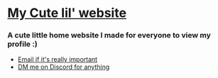 # [My Cute lil' website](https://jpvinnie.github.io)

### A cute little home website I made for everyone to view my profile :)

* [Email if it's really important](JanPaul.Ramos@Protonmail.com)
* [DM me on Discord for anything](https://discordapp.com/users/294518633541926912)
